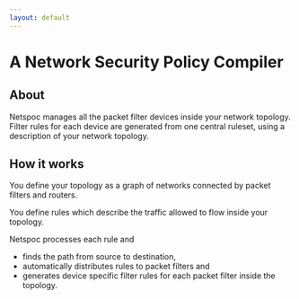 ```yaml
---
layout: default
---
```


# A Network Security Policy Compiler

## About

Netspoc manages all the packet filter devices inside your
network topology.  Filter rules for each device are generated from one
central ruleset, using a description of your network topology.

## How it works

You define your topology as a graph of networks connected by packet
filters and routers.

You define rules which describe the traffic allowed to flow inside your
topology.

Netspoc processes each rule and 
- finds the path from source to destination,
- automatically distributes rules to packet filters and
- generates device specific filter rules for each packet filter 
  inside the topology.

